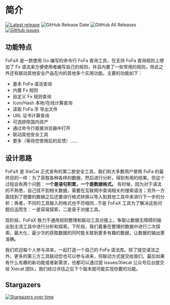 # 简介

[![Latest release](https://img.shields.io/github/v/release/xiecat/fofax)](https://github.com/xiecat/fofax/releases/latest) ![GitHub Release Date](https://img.shields.io/github/release-date/xiecat/fofax) ![GitHub All Releases](https://img.shields.io/github/downloads/xiecat/fofax/total) [![GitHub issues](https://img.shields.io/github/issues/xiecat/fofax)](https://github.com/xiecat/fofax/issues)


## 功能特点
FoFaX 是一款使用 Go 编写的命令行 FoFa 查询工具，在支持 FoFa 查询规则上增加了 Fx 语法来方便使用者编写自己的规则，并且内置了一些常用的规则，除此之外还有联动其他安全产品在内的其他多个实用功能。主要的功能如下：

- 基本 FoFa 语法查询
- 内置 Fx 规则
- 自定义 Fx 规则查询
- Icon/Hash 本地/在线计算查询
- 读取 FoFa 币 导出文件
- URL 证书计算查询
- 可选排除国内资产
- 通过命令行直接浏览器中打开
- 联动其他安全工具
- 更多（等待您使用后的反馈）……



## 设计思路

FoFaX 是 XieCat 正式发布的第二款安全工具，我们和大多数用户使用 FoFa 的最终目的一样：为了获取各种各样的数据，然后进行分析，得到有用的结果。但这个过程会有两个问题：**一个是语句积累，一个是数据格式。** 有时候，因为对于语法的不熟悉，自己找不到相关数据，需要在互联网中查询相关的搜索语法；另外一方面找到了想要的数据之后还要进行格式转换以导入到其他工具中来进行下一步的分析；再者，不同的工具输入的格式也不尽相同...于是 FoFaX 工具为了解决这些问题应运而生：一是容易探索，二是易于对接工具。

现阶段，FoFaX 致力于通用规则整理和联动工具对接上，争取让数据无障碍的输出到主流工具中进行分析和探索。下阶段，我们着重在整理的数据中进行二次探索，最大化、最少次的获取数据的同时能关联到更多有趣的数据，让数据的输出更准确。

我们欢迎每个人参与进来，一起打造一个自己的 FoFa 语法库。除了提交语法之外，更多的第三方工具联动您也可以参与进来，将联动方式提交给我们。最后如果有什么有趣的新功能或者新需求，也都可以通过提 issues/Xiecat 公众号后台提交给 Xiecat 团队，我们经过评估之后下个版本就可能实现你要的功能。

## Stargazers

[![Stargazers over time](https://starchart.cc/xiecat/fofax.svg)](https://starchart.cc/xiecat/fofax)
